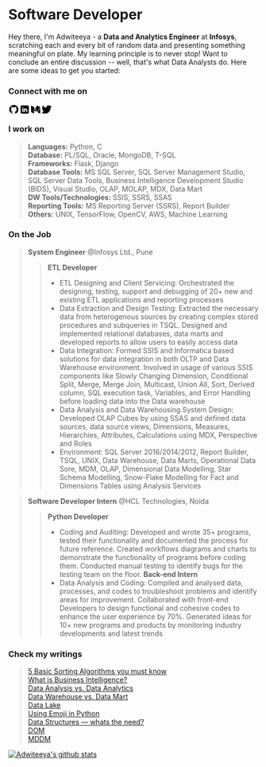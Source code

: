 # Software Developer
Hey there, I'm Adwiteeya - a **Data and Analytics Engineer** at **Infosys**, scratching each and every bit of random data and presenting something meaningful on plate. My learning principle is to never stop! Want to conclude an entire discussion -- well, that's what Data Analysts do.
Here are some ideas to get you started:

### Connect with me on
[<img align="left" alt="adwiteeya | Github" width="22px" src="https://github.com/adwiteeya3/adwiteeya3/blob/main/icons8-github-48.png" />][Github]
[<img align="left" alt="adwiteeya | LinkedIn" width="22px" src="https://github.com/adwiteeya3/adwiteeya3/blob/main/icons8-linkedin-48.png" />][Linkedin]
[<img align="left" alt="adwiteeya | Medium" width="22px" src="https://github.com/adwiteeya3/adwiteeya3/blob/main/icons8-medium-48.png" />][Medium]
[<img align="left" alt="adwiteeya | Twitter" width="22px" src="https://github.com/adwiteeya3/adwiteeya3/blob/main/icons8-twitter-48.png" />][Twitter] 
<br>

### I work on
> **Languages:** Python, C \
> **Database:** PL/SQL, Oracle, MongoDB, T-SQL \
> **Frameworks:** Flask, Django \
> **Database Tools:** MS SQL Server, SQL Server Management Studio, SQL Server Data Tools, Business Intelligence Development Studio (BIDS), Visual Studio, OLAP, MOLAP, MDX, Data Mart \
> **DW Tools/Technologies:** SSIS, SSRS, SSAS \
> **Reporting Tools:** MS Reporting Server (SSRS), Report Builder \
> **Others:** UNIX, TensorFlow, OpenCV, AWS, Machine Learning

### On the Job
> **System Engineer** @Infosys Ltd., Pune
>>**ETL Developer** 
  >> * ETL Designing and Client Servicing: Orchestrated the designing, testing, support and debugging of 20+ new and existing ETL applications and reporting processes
  >> * Data Extraction and Design Testing: Extracted the necessary data from heterogenous sources by creating complex stored procedures and subqueries in TSQL. Designed and implemented relational databases, data marts and developed reports to allow users to easily access data
  >> * Data Integration: Formed SSIS and Informatica based solutions for data integration in both OLTP and Data Warehouse environment. Involved in usage of various SSIS components like Slowly Changing Dimension, Conditional Split, Merge, Merge Join, Multicast, Union All, Sort, Derived column, SQL execution task, Variables, and Error Handling before loading data into the Data warehouse
  >> * Data Analysis and Data Warehousing System Design: Developed OLAP Cubes by using SSAS and defined data sources, data source views, Dimensions, Measures, Hierarchies, Attributes, Calculations using MDX, Perspective and Roles
  >> * Environment: SQL Server 2016/2014/2012, Report Builder, TSQL, UNIX, Data Warehouse, Data Marts, Operational Data Sore, MDM, OLAP, Dimensional Data Modelling, Star Schema Modelling, Snow-Flake Modelling for Fact and Dimensions Tables using Analysis Services

> **Software Developer Intern** @HCL Technologies, Noida
>>**Python Developer** 
  >> * Coding and Auditing: Developed and wrote 35+ programs, tested their functionality and documented the process for future reference. Created workflows diagrams and charts to demonstrate the functionality of programs before coding them. Conducted manual testing to identify bugs for the testing team on the floor.
>>**Back-end Intern**
  >> * Data Analysis and Coding: Compiled and analysed data, processes, and codes to troubleshoot problems and identify areas for improvement. Collaborated with front-end Developers to design functional and cohesive codes to enhance the user experience by 70%. Generated ideas for 10+ new programs and products by monitoring industry developments and latest trends
  
### Check my writings
>[5 Basic Sorting Algorithms you must know](https://medium.com/datastructures/5-basic-sorting-algorithms-you-must-know-9ef5b1f3949c)\
>[What is Business Intelligence?](https://medium.com/towardsbigdata/what-is-business-intelligence-b24f2f33c220)\
>[Data Analysis vs. Data Analytics](https://medium.com/towardsbigdata/data-analysis-vs-data-analytics-a08c0fc4603c)\
>[Data Warehouse vs. Data Mart](https://medium.com/towardsbigdata/data-warehouse-vs-data-mart-756a6f682ed6)\
>[Data Lake](https://medium.com/towardsbigdata/data-lake-49eb657cc704)\
>[Using Emoji in Python](https://medium.com/datastructures/using-emoji-in-python-777577d05933)\
>[Data Structures — whats the need?](https://medium.com/datastructures/data-structures-whats-the-need-8044e19497d1)\
>[DOM](https://medium.com/datastructures/dom-71bff4a8034a)\
>[MDDM](https://medium.com/towardsbigdata/mddm-430c4653725e)

[![Adwiteeya's github stats](https://github-readme-stats.vercel.app/api?username=adwiteeya3&hide=prs,issues,contribs&show_icons=true&theme=dracula)](https://github.com/anuraghazra/github-readme-stats)

[Github]: https://github.com/adwiteeya3?tab=repositories
[Medium]: https://medium.com/@adwiteeya
[Twitter]: https://twitter.com/Adwiteeya6
[LinkedIn]: https://www.linkedin.com/in/adwiteeya/
